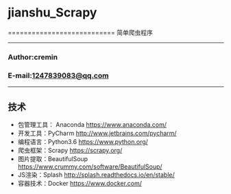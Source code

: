 # jianshu_Scrapy

===========================
简单爬虫程序
****
### Author:cremin
### E-mail:1247839083@qq.com
****
## 技术     
* 包管理工具： Anaconda https://www.anaconda.com/  
* 开发工具：PyCharm http://www.jetbrains.com/pycharm/
* 编程语言：Python3.6 https://www.python.org/
* 爬虫框架：Scrapy https://scrapy.org/
* 图片提取：BeautifulSoup https://www.crummy.com/software/BeautifulSoup/
* JS渲染：Splash http://splash.readthedocs.io/en/stable/
* 容器技术：Docker https://www.docker.com/
  
